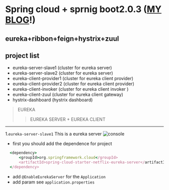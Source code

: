 # Spring cloud + sprnig boot2.0.3 ([MY BLOG](https://torgor.github.io)!)
## eureka+ribbon+feign+hystrix+zuul

## project list
* eureka-server-slave1 (cluster for eureka server)
* eureka-server-slave2 (cluster for eureka server)
* eureka-client-provider1 (cluster for eureka client provider)
* eureka-client-provider2 (cluster for eureka client provider)
* eureka-client-invoker (cluster for eureka client invoker )
* eureka-client-zuul (cluster for eureka client gateway)
* hystrix-dashboard (hystrix dashboard)


> EUREKA
>> EUREKA SERVER + EUREKA CLIENT
***
1.`eureka-server-slave1`
This is a eureka server
![console](https://torgor.github.io/assets/images/springcloud/eureka-console-8761.png)
* first you should add the dependence for project
```ruby
  <dependency>
      <groupId>org.springframework.cloud</groupId>
      <artifactId>spring-cloud-starter-netflix-eureka-server</artifactId>
  </dependency>
```
* add `@EnableEurekaServer` for the `Application`
* add param see `application.properties`


